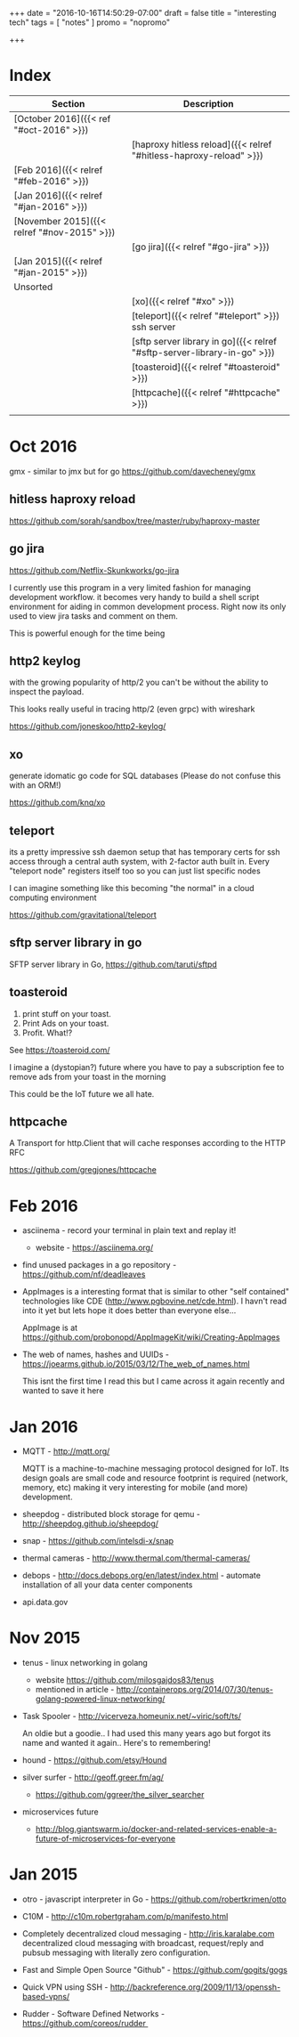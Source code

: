 +++
date = "2016-10-16T14:50:29-07:00"
draft = false
title = "interesting tech"
tags = [ "notes" ]
promo = "nopromo"

+++


# Index



| Section                                     | Description                                                              |
| ---                                         | ---                                                                      |
| [October 2016]({{< ref "#oct-2016" >}})     |                                                                          |
|                                             | [haproxy hitless reload]({{< relref "#hitless-haproxy-reload" >}})       |
| [Feb 2016]({{< relref "#feb-2016" >}})      |                                                                          |
| [Jan 2016]({{< relref "#jan-2016" >}})      |                                                                          |
| [November 2015]({{< relref "#nov-2015" >}}) |                                                                          |
|                                             | [go jira]({{< relref "#go-jira" >}})                                     |
| [Jan 2015]({{< relref "#jan-2015" >}})      |                                                                          |
| Unsorted                                    |                                                                          |
|                                             | [xo]({{< relref "#xo" >}})                                               |
|                                             | [teleport]({{< relref "#teleport" >}}) ssh server                        |
|                                             | [sftp server library in go]({{< relref "#sftp-server-library-in-go" >}}) |
|                                             | [toasteroid]({{< relref "#toasteroid" >}})                               |
|                                             | [httpcache]({{< relref "#httpcache" >}})                                 |
|                                             |                                                                          |

# Oct 2016

gmx - similar to jmx but for go 
https://github.com/davecheney/gmx


## hitless haproxy reload

https://github.com/sorah/sandbox/tree/master/ruby/haproxy-master

## go jira

https://github.com/Netflix-Skunkworks/go-jira

I currently use this program in a very limited fashion for managing development workflow. it becomes very handy to build a 
shell script environment for aiding in common development process. Right now its only used to view jira tasks and comment on
them. 

This is powerful enough for the time being

## http2 keylog

with the growing popularity of http/2 you can't be without the ability to inspect the payload. 

This looks really useful in tracing http/2 (even grpc) with wireshark

https://github.com/joneskoo/http2-keylog/
 
## xo

generate idomatic go code for SQL databases (Please do not confuse this with an ORM!)

https://github.com/knq/xo

## teleport

its a pretty impressive ssh daemon setup that has temporary certs for ssh access through a central auth system, with 2-factor 
auth built in. Every "teleport node" registers itself too so you can just list specific nodes 

I can imagine something like this becoming "the normal" in a cloud computing environment

https://github.com/gravitational/teleport


## sftp server library in go

SFTP server library in Go, https://github.com/taruti/sftpd


## toasteroid

1. print stuff on your toast. 
2. Print Ads on your toast.
3. Profit. What!? 

See https://toasteroid.com/

I imagine a (dystopian?) future where you have to pay a subscription fee to remove ads from your toast in the morning

This could be the IoT future we all hate.

## httpcache

A Transport for http.Client that will cache responses according to the HTTP RFC

https://github.com/gregjones/httpcache

# Feb 2016

- asciinema - record your terminal in plain text and replay it!
  - website - https://asciinema.org/

- find unused packages in a go repository - https://github.com/nf/deadleaves

- AppImages is a interesting format that is similar to other "self contained" technologies like 
  CDE (http://www.pgbovine.net/cde.html). I havn't read into it yet but lets hope it does better
  than everyone else...

  AppImage is at https://github.com/probonopd/AppImageKit/wiki/Creating-AppImages

- The web of names, hashes and UUIDs - https://joearms.github.io/2015/03/12/The_web_of_names.html

  This isnt the first time I read this but I came across it again recently and wanted to save it here

# Jan 2016

- MQTT - http://mqtt.org/

  MQTT is a machine-to-machine messaging protocol designed for IoT. Its design goals are small code and resource footprint is required (network, memory, etc) making
  it very interesting for mobile (and more) development.


- sheepdog - distributed block storage for qemu - http://sheepdog.github.io/sheepdog/

- snap - https://github.com/intelsdi-x/snap

- thermal cameras - http://www.thermal.com/thermal-cameras/

- debops - http://docs.debops.org/en/latest/index.html - automate installation of all your data center components

- api.data.gov


# Nov 2015

- tenus - linux networking in golang
  - website https://github.com/milosgajdos83/tenus
  - mentioned in article - http://containerops.org/2014/07/30/tenus-golang-powered-linux-networking/

- Task Spooler - http://vicerveza.homeunix.net/~viric/soft/ts/

  An oldie but a goodie.. I had used this many years ago but forgot its name and wanted it again.. Here's to remembering!


- hound - https://github.com/etsy/Hound

- silver surfer - http://geoff.greer.fm/ag/
  - https://github.com/ggreer/the_silver_searcher

- microservices future 
  - http://blog.giantswarm.io/docker-and-related-services-enable-a-future-of-microservices-for-everyone




# Jan 2015

- otro - javascript interpreter in Go - https://github.com/robertkrimen/otto

- C10M - http://c10m.robertgraham.com/p/manifesto.html

- Completely decentralized cloud messaging - http://iris.karalabe.com
  decentralized cloud messaging with broadcast, request/reply and pubsub messaging with literally zero configuration.

- Fast and Simple Open Source "Github" - https://github.com/gogits/gogs

- Quick VPN using SSH - http://backreference.org/2009/11/13/openssh-based-vpns/

- Rudder - Software Defined Networks - https://github.com/coreos/rudder 
